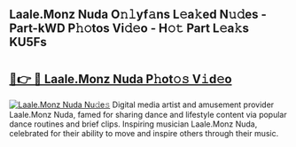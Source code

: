## Laale.Monz Nuda O𝚗𝚕yf𝚊ns L𝚎a𝚔ed N𝚞𝚍es - Part-kWD P𝚑𝚘tos Vi𝚍𝚎o - H𝚘𝚝 Part L𝚎a𝚔s KU5Fs

# <h2><a href="http://kf1b6s6.oniu.top/?m=Laale.Monz+Nuda">🔗👉 🔴 Laale.Monz Nuda P𝚑ot𝚘𝚜 V𝚒d𝚎o</a></h2>

[![Laale.Monz Nuda Nu𝚍e𝚜](https://i.imgur.com/0qMVB7G.gif)](http://kf1b6s6.oniu.top/?m=Laale.Monz+Nuda)
Digital media artist and amusement provider Laale.Monz Nuda, famed for sharing dance and lifestyle content via popular dance routines and brief clips. Inspiring musician Laale.Monz Nuda, celebrated for their ability to move and inspire others through their music.  
